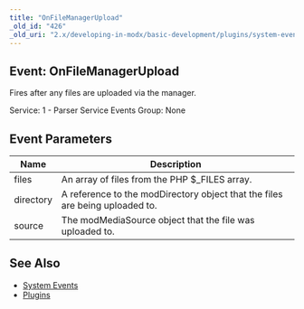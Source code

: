 ```yaml
---
title: "OnFileManagerUpload"
_old_id: "426"
_old_uri: "2.x/developing-in-modx/basic-development/plugins/system-events/onfilemanagerupload"
---
```


## Event: OnFileManagerUpload

Fires after any files are uploaded via the manager.

Service: 1 - Parser Service Events 
 Group: None

## Event Parameters

| Name      | Description                                                                  |
| --------- | ---------------------------------------------------------------------------- |
| files     | An array of files from the PHP $\_FILES array.                               |
| directory | A reference to the modDirectory object that the files are being uploaded to. |
| source    | The modMediaSource object that the file was uploaded to.                     |

## See Also

- [System Events](developing-in-modx/basic-development/plugins/system-events "System Events")
- [Plugins](developing-in-modx/basic-development/plugins "Plugins")